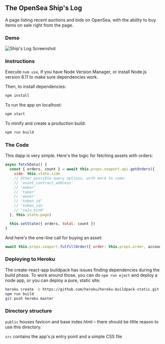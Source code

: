 ## The OpenSea Ship's Log

A page listing recent auctions and bids on OpenSea, with the ability to buy items on sale right from the page.

### Demo

![Ship's Log Screenshot](https://storage.googleapis.com/opensea-static/opensea-ships-log/screenshot.png "Ship's Log Screenshot")

### Instructions

Execute `nvm use`, if you have Node Version Manager, or install Node.js version 8.11 to make sure dependencies work.

Then, to install dependencies:
```bash
npm install
```

To run the app on localhost:

```bash
npm start
```

To minify and create a production build:

```bash
npm run build
```

### The Code

This dapp is very simple. Here's the logic for fetching assets with orders:

```JavaScript
async fetchData() {
  const { orders, count } = await this.props.seaport.api.getOrders({
    side: this.state.side
    // Other possible query options, with more to come:
    // 'asset_contract_address'
    // 'maker'
    // 'taker'
    // 'owner'
    // 'token_id'
    // 'token_ids'
    // 'sale_kind'
  }, this.state.page)

  this.setState({ orders, total: count })
}
```

And here's the one-line call for buying an asset:
```JavaScript
await this.props.seaport.fulfillOrder({ order: this.props.order, accountAddress })
```

### Deploying to Heroku

The create-react-app buildpack has issues finding dependencies during the build phase. To work around those, you can do `npm run eject` and deploy a node app, or you can deploy a pure, static site:

```bash
heroku create -b https://github.com/heroku/heroku-buildpack-static.git
npm run build
git push heroku master
```

### Directory structure

`public` houses favicon and base index.html – there should be little reason to use this directory.

`src` contains the app's js entry point and a simple CSS file
